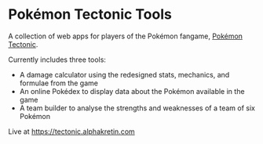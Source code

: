 # Pokémon Tectonic Tools
A collection of web apps for players of the Pokémon fangame, [Pokémon Tectonic](https://github.com/xeuorux/Pokemon-Tectonic).  

Currently includes three tools:
- A damage calculator using the redesigned stats, mechanics, and formulae from the game
- An online Pokédex to display data about the Pokémon available in the game
- A team builder to analyse the strengths and weaknesses of a team of six Pokémon

Live at https://tectonic.alphakretin.com
